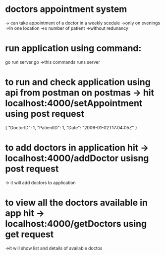 # doctors appointment system
-> can take appointment of a doctor in a weekly scedule
->only on evenings
->In one location
->x number of patient
->without redunancy

# run application using command: 
go run server.go 
->this commands runs server 

# to run and check application using api from postman on postmas -> hit localhost:4000/setAppointment using post request

{
    "DoctorID": 1,
    "PatientID": 1,
    "Date": "2006-01-02T17:04:05Z"
}

# to add doctors in application hit -> localhost:4000/addDoctor usisng post request 
-> it will add doctors to application

# to view all the doctors available in app hit -> localhost:4000/getDoctors using get request
->it will show list and details of available doctos
 

